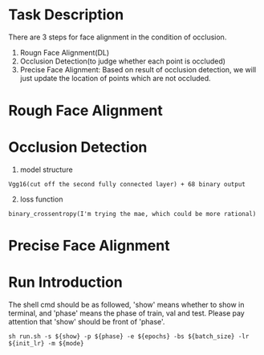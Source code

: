 # Task Description 
There are 3 steps for face alignment in the condition of occlusion. 
1. Rougn Face Alignment(DL)
2. Occlusion Detection(to judge whether each point is occluded)
3. Precise Face Alignment: Based on result of occlusion detection, we will just update the location of points which are not occluded. 

# Rough Face Alignment 

# Occlusion Detection 
  1. model structure
  
    Vgg16(cut off the second fully connected layer) + 68 binary output
  
  2. loss function 
    
    binary_crossentropy(I'm trying the mae, which could be more rational)
    
# Precise Face Alignment


# Run Introduction 

The shell cmd should be as followed, 'show' means whether to show in terminal, and 'phase' means the phase of train, val and test. Please pay attention that 'show' should be front of 'phase'.

```
sh run.sh -s ${show} -p ${phase} -e ${epochs} -bs ${batch_size} -lr ${init_lr} -m ${mode}
```

